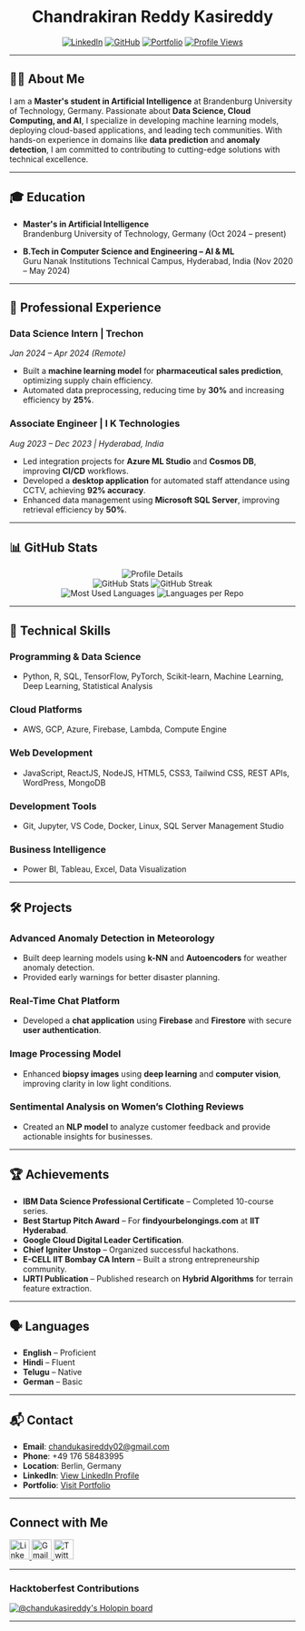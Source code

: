 <div align="center">

# **Chandrakiran Reddy Kasireddy**

[![LinkedIn](https://img.shields.io/badge/LinkedIn-%230A66C2.svg?style=for-the-badge&logo=linkedin&logoColor=white)](https://www.linkedin.com/in/chandrakiranreddy)
[![GitHub](https://img.shields.io/badge/GitHub-%23181717.svg?style=for-the-badge&logo=github&logoColor=white)](https://github.com/Chandukasireddy)
[![Portfolio](https://img.shields.io/badge/Portfolio-%23FF6F61.svg?style=for-the-badge&logo=firefox&logoColor=white)](https://chandu.graspins.com/)
[![Profile Views](https://komarev.com/ghpvc/?username=Chandukasireddy&style=for-the-badge&label=PROFILE+VIEWS&color=blue)](https://github.com/Chandukasireddy)

---

</div>


</div>


## **👨‍💻 About Me**

I am a **Master's student in Artificial Intelligence** at Brandenburg University of Technology, Germany. Passionate about **Data Science, Cloud Computing, and AI**, I specialize in developing machine learning models, deploying cloud-based applications, and leading tech communities. With hands-on experience in domains like **data prediction** and **anomaly detection**, I am committed to contributing to cutting-edge solutions with technical excellence.

---

## **🎓 Education**

- **Master's in Artificial Intelligence**  
  Brandenburg University of Technology, Germany (Oct 2024 – present)

- **B.Tech in Computer Science and Engineering – AI & ML**  
  Guru Nanak Institutions Technical Campus, Hyderabad, India (Nov 2020 – May 2024)

---

## **💼 Professional Experience**

### **Data Science Intern | Trechon**  
*Jan 2024 – Apr 2024 (Remote)*  
- Built a **machine learning model** for **pharmaceutical sales prediction**, optimizing supply chain efficiency.  
- Automated data preprocessing, reducing time by **30%** and increasing efficiency by **25%**.

### **Associate Engineer | I K Technologies**  
*Aug 2023 – Dec 2023 | Hyderabad, India*  
- Led integration projects for **Azure ML Studio** and **Cosmos DB**, improving **CI/CD** workflows.  
- Developed a **desktop application** for automated staff attendance using CCTV, achieving **92% accuracy**.  
- Enhanced data management using **Microsoft SQL Server**, improving retrieval efficiency by **50%**.


---

## **📊 GitHub Stats**

<div align="center">
  <img src="https://github-profile-summary-cards.vercel.app/api/cards/profile-details?username=chandukasireddy&theme=radical" alt="Profile Details" />
  <br />
  <img src="https://github-readme-stats.vercel.app/api?username=chandukasireddy&show_icons=true&count_private=true&theme=radical" alt="GitHub Stats" />
  <img src="https://github-readme-streak-stats.herokuapp.com?user=chandukasireddy&theme=radical&hide_border=true" alt="GitHub Streak" />
  <br />
  <img src="https://github-profile-summary-cards.vercel.app/api/cards/most-commit-language?username=chandukasireddy&theme=radical" alt="Most Used Languages" />
  <img src="https://github-profile-summary-cards.vercel.app/api/cards/repos-per-language?username=chandukasireddy&theme=radical" alt="Languages per Repo" />
</div>

---

## **🔧 Technical Skills**

### **Programming & Data Science**  
- Python, R, SQL, TensorFlow, PyTorch, Scikit-learn, Machine Learning, Deep Learning, Statistical Analysis  

### **Cloud Platforms**  
- AWS, GCP, Azure, Firebase, Lambda, Compute Engine  

### **Web Development**  
- JavaScript, ReactJS, NodeJS, HTML5, CSS3, Tailwind CSS, REST APIs, WordPress, MongoDB  

### **Development Tools**  
- Git, Jupyter, VS Code, Docker, Linux, SQL Server Management Studio  

### **Business Intelligence**  
- Power BI, Tableau, Excel, Data Visualization
---

## **🛠 Projects**

### **Advanced Anomaly Detection in Meteorology**  
- Built deep learning models using **k-NN** and **Autoencoders** for weather anomaly detection.  
- Provided early warnings for better disaster planning.

### **Real-Time Chat Platform**  
- Developed a **chat application** using **Firebase** and **Firestore** with secure **user authentication**.

### **Image Processing Model**  
- Enhanced **biopsy images** using **deep learning** and **computer vision**, improving clarity in low light conditions.  

### **Sentimental Analysis on Women’s Clothing Reviews**  
- Created an **NLP model** to analyze customer feedback and provide actionable insights for businesses.

---

## **🏆 Achievements**

- **IBM Data Science Professional Certificate** – Completed 10-course series.  
- **Best Startup Pitch Award** – For **findyourbelongings.com** at **IIT Hyderabad**.  
- **Google Cloud Digital Leader Certification**.  
- **Chief Igniter Unstop** – Organized successful hackathons.  
- **E-CELL IIT Bombay CA Intern** – Built a strong entrepreneurship community.  
- **IJRTI Publication** – Published research on **Hybrid Algorithms** for terrain feature extraction.

---

## **🗣 Languages**

- **English** – Proficient  
- **Hindi** – Fluent  
- **Telugu** – Native  
- **German** – Basic  

---

## **📬 Contact**

- **Email**: [chandukasireddy02@gmail.com](mailto:chandukasireddy02@gmail.com)  
- **Phone**: +49 176 58483995  
- **Location**: Berlin, Germany  
- **LinkedIn**: [View LinkedIn Profile](https://www.linkedin.com/in/chandrakiranreddy)  
- **Portfolio**: [Visit Portfolio](https://chandu.graspins.com/)  

---

## **Connect with Me**

<a href="https://www.linkedin.com/in/chandrakiranreddy/" target="_blank">
  <img src="https://img.shields.io/static/v1?message=LinkedIn&logo=linkedin&label=&color=0077B5&logoColor=white&labelColor=&style=for-the-badge" height="35" alt="LinkedIn logo" />
</a>  
<a href="mailto:chandrakiranreddy2406@gmail.com" target="_blank">
  <img src="https://img.shields.io/static/v1?message=Gmail&logo=gmail&label=&color=D14836&logoColor=white&labelColor=&style=for-the-badge" height="35" alt="Gmail logo" />
</a>  
<a href="https://twitter.com/chandu_2406" target="_blank">
  <img src="https://img.shields.io/static/v1?message=Twitter&logo=twitter&label=&color=1DA1F2&logoColor=white&labelColor=&style=for-the-badge" height="35" alt="Twitter logo" />
</a>  

---

### **Hacktoberfest Contributions**  
[![@chandukasireddy's Holopin board](https://holopin.me/chandukasireddy)](https://holopin.io/@chandukasireddy)

---
